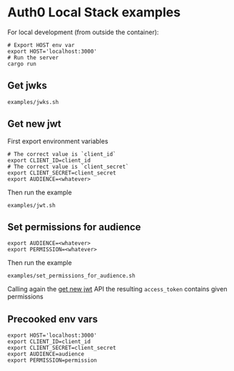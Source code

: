 # Auth0 Local Stack examples

For local development (from outside the container):
```shell
# Export HOST env var
export HOST='localhost:3000'
# Run the server
cargo run
```

## Get jwks

```shell
examples/jwks.sh
```

## Get new jwt

First export environment variables

```shell
# The correct value is `client_id`
export CLIENT_ID=client_id
# The correct value is `client_secret`
export CLIENT_SECRET=client_secret
export AUDIENCE=<whatever>
```

Then run the example
```shell
examples/jwt.sh
```

## Set permissions for audience

```shell
export AUDIENCE=<whatever>
export PERMISSION=<whatever>
```

Then run the example
```shell
examples/set_permissions_for_audience.sh
```

Calling again the [get new jwt](#Get-new-jwt) API the resulting `access_token` contains given permissions

## Precooked env vars
```shell
export HOST='localhost:3000'
export CLIENT_ID=client_id
export CLIENT_SECRET=client_secret
export AUDIENCE=audience
export PERMISSION=permission
```
